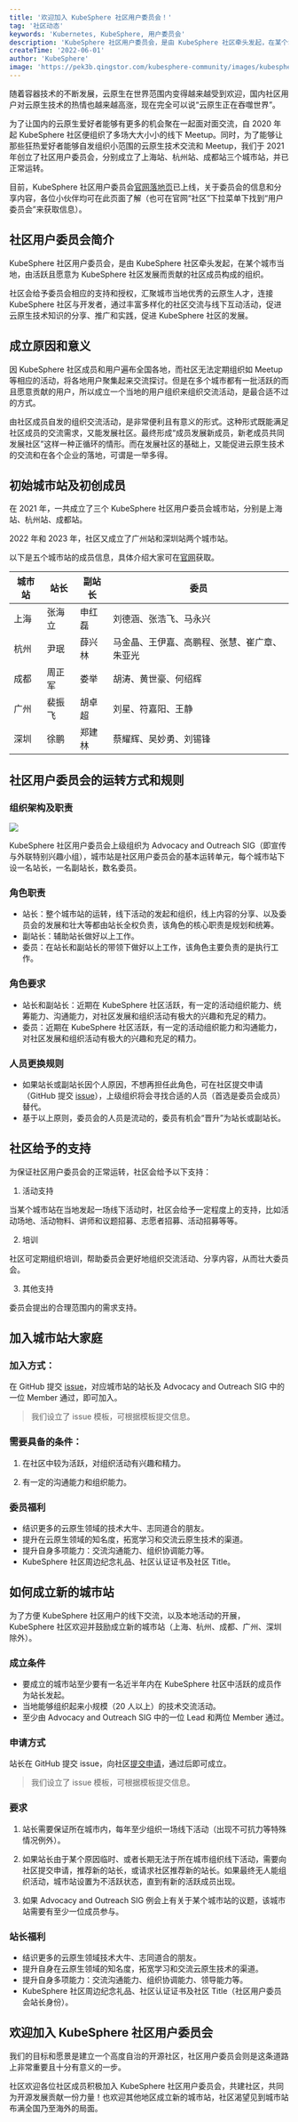 ```yaml
---
title: '欢迎加入 KubeSphere 社区用户委员会！'
tag: '社区动态'
keywords: 'Kubernetes, KubeSphere, 用户委员会'
description: 'KubeSphere 社区用户委员会，是由 KubeSphere 社区牵头发起，在某个城市当地，由活跃且愿意为 KubeSphere 社区发展而贡献的社区成员构成的组织。'
createTime: '2022-06-01'
author: 'KubeSphere'
image: 'https://pek3b.qingstor.com/kubesphere-community/images/kubesphere-user-group-cover.png'
---
```


随着容器技术的不断发展，云原生在世界范围内变得越来越受到欢迎，国内社区用户对云原生技术的热情也越来越高涨，现在完全可以说“云原生正在吞噬世界”。

为了让国内的云原生爱好者能够有更多的机会聚在一起面对面交流，自 2020 年起 KubeSphere 社区便组织了多场大大小小的线下 Meetup。同时，为了能够让那些狂热爱好者能够自发组织小范围的云原生技术交流和 Meetup，我们于 2021 年创立了社区用户委员会，分别成立了上海站、杭州站、成都站三个城市站，并已正常运转。

目前，KubeSphere 社区用户委员会[官网落地页](https://docs.kubesphere-carryon.top/zh/user-group/)已上线，关于委员会的信息和分享内容，各位小伙伴均可在此页面了解（也可在官网“社区”下拉菜单下找到“用户委员会”来获取信息）。

## 社区用户委员会简介

KubeSphere 社区用户委员会，是由 KubeSphere 社区牵头发起，在某个城市当地，由活跃且愿意为 KubeSphere 社区发展而贡献的社区成员构成的组织。

社区会给予委员会相应的支持和授权，汇聚城市当地优秀的云原生人才，连接 KubeSphere 社区与开发者，通过丰富多样化的社区交流与线下互动活动，促进云原生技术知识的分享、推广和实践，促进 KubeSphere 社区的发展。

## 成立原因和意义

因 KubeSphere 社区成员和用户遍布全国各地，而社区无法定期组织如 Meetup 等相应的活动，将各地用户聚集起来交流探讨。但是在多个城市都有一批活跃的而且愿意贡献的用户，所以成立一个当地的用户组织来组织交流活动，是最合适不过的方式。

由社区成员自发的组织交流活动，是非常便利且有意义的形式。这种形式既能满足社区成员的交流需求，又能发展社区。最终形成“成员发展新成员，新老成员共同发展社区”这样一种正循环的情形。而在发展社区的基础上，又能促进云原生技术的交流和在各个企业的落地，可谓是一举多得。

## 初始城市站及初创成员

在 2021 年，一共成立了三个 KubeSphere 社区用户委员会城市站，分别是上海站、杭州站、成都站。

2022 年和 2023 年，社区又成立了广州站和深圳站两个城市站。

以下是五个城市站的成员信息，具体介绍大家可在[官网](https://www.docs.kubesphere-carryon.top/zh/user-group/)获取。

| 城市站 | 站长   | 副站长 | 委员     |
| ------ | ------ | ------ | ------ |
| 上海   | 张海立 | 申红磊 | 刘德涵、张浩飞、马永兴|
| 杭州   | 尹珉   | 薛兴林 | 马金晶、王伊嘉、高鹏程、张慧、崔广章、朱亚光        |
| 成都   | 周正军 | 娄举   | 胡涛、黄世豪、何绍辉   |
| 广州   | 裴振飞 | 胡卓超   | 刘星、符嘉阳、王静  |
| 深圳   | 徐鹏 | 郑建林  | 蔡耀辉、吴妙勇、刘锡锋   |

## 社区用户委员会的运转方式和规则

### 组织架构及职责

![](https://pek3b.qingstor.com/kubesphere-community/images/kubesphere-user-group-architecture.png)

KubeSphere 社区用户委员会上级组织为 Advocacy and Outreach SIG（即宣传与外联特别兴趣小组），城市站是社区用户委员会的基本运转单元，每个城市站下设一名站长，一名副站长，数名委员。

### 角色职责

* 站长：整个城市站的运转，线下活动的发起和组织，线上内容的分享、以及委员会的发展和壮大等都由站长全权负责，该角色的核心职责是规划和统筹。
* 副站长：辅助站长做好以上工作。
* 委员：在站长和副站长的带领下做好以上工作，该角色主要负责的是执行工作。

### 角色要求

* 站长和副站长：近期在 KubeSphere 社区活跃，有一定的活动组织能力、统筹能力、沟通能力，对社区发展和组织活动有极大的兴趣和充足的精力。
* 委员：近期在 KubeSphere 社区活跃，有一定的活动组织能力和沟通能力，对社区发展和组织活动有极大的兴趣和充足的精力。

### 人员更换规则

* 如果站长或副站长因个人原因，不想再担任此角色，可在社区提交申请（GitHub 提交 [issue](https://github.com/whenegghitsrock/community/issues)），上级组织将会寻找合适的人员（首选是委员会成员）替代。
* 基于以上原则，委员会的人员是流动的，委员有机会“晋升”为站长或副站长。

## 社区给予的支持

为保证社区用户委员会的正常运转，社区会给予以下支持：

1.  活动支持

当某个城市站在当地发起一场线下活动时，社区会给予一定程度上的支持，比如活动场地、活动物料、讲师和议题招募、志愿者招募、活动招募等等。

2.  培训

社区可定期组织培训，帮助委员会更好地组织交流活动、分享内容，从而壮大委员会。

3.  其他支持

委员会提出的合理范围内的需求支持。

## 加入城市站大家庭

### 加入方式：

在 GitHub 提交 [issue](https://github.com/whenegghitsrock/community/issues/new?assignees=&labels=area%2Fuser-group&projects=&template=user_group_guest.yml&title=REQUEST%3A+Apply+to+join+the+User+Group+in+%5Bcity+name%5D+)，对应城市站的站长及 Advocacy and Outreach SIG 中的一位 Member 通过，即可加入。

> 我们设立了 issue 模板，可根据模板提交信息。

### 需要具备的条件：

1. 在社区中较为活跃，对组织活动有兴趣和精力。

2. 有一定的沟通能力和组织能力。

### 委员福利

* 结识更多的云原生领域的技术大牛、志同道合的朋友。
* 提升在云原生领域的知名度，拓宽学习和交流云原生技术的渠道。
* 提升自身多项能力：交流沟通能力、组织协调能力等。
* KubeSphere 社区周边纪念礼品、社区认证证书及社区 Title。

## 如何成立新的城市站

为了方便 KubeSphere 社区用户的线下交流，以及本地活动的开展，KubeSphere 社区欢迎并鼓励成立新的城市站（上海、杭州、成都、广州、深圳除外）。

### 成立条件

* 要成立的城市站至少要有一名近半年内在 KubeSphere 社区中活跃的成员作为站长发起。
* 当地能够组织起来小规模（20 人以上）的技术交流活动。
* 至少由 Advocacy and Outreach SIG 中的一位 Lead 和两位 Member 通过。

### 申请方式

站长在 GitHub 提交 issue，向社区[提交申请](https://github.com/whenegghitsrock/community/issues/new?assignees=&labels=area%2Fuser-group&template=new_leader.yml&title=REQUEST%3A+New+leader+for+a+User+Group+in+new+city)，通过后即可成立。

> 我们设立了 issue 模板，可根据模板提交信息。

### 要求

1. 站长需要保证所在城市内，每年至少组织一场线下活动（出现不可抗力等特殊情况例外）。

2. 如果站长由于某个原因临时、或者长期无法于所在城市组织线下活动，需要向社区提交申请，推荐新的站长，或请求社区推荐新的站长。如果最终无人能组织活动，城市站设置为不活跃状态，直到有新的活跃成员出现。

3. 如果 Advocacy and Outreach SIG 例会上有关于某个城市站的议题，该城市站需要有至少一位成员参与。

### 站长福利

* 结识更多的云原生领域技术大牛、志同道合的朋友。
* 提升自身在云原生领域的知名度，拓宽学习和交流云原生技术的渠道。
* 提升自身多项能力：交流沟通能力、组织协调能力、领导能力等。
* KubeSphere 社区周边纪念礼品、社区认证证书及社区 Title（社区用户委员会站长身份）。

## 欢迎加入 KubeSphere 社区用户委员会

我们的目标和愿景是建立一个高度自治的开源社区，社区用户委员会则是这条道路上非常重要且十分有意义的一步。

社区欢迎各位社区成员积极加入 KubeSphere 社区用户委员会，共建社区，共同为开源发展贡献一份力量！也欢迎其他地区成立新的城市站，社区渴望见到城市站布满全国乃至海外的局面。